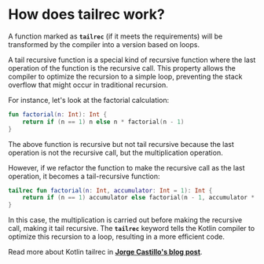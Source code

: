 # How does tailrec work?

A function marked as **`tailrec`** (if it meets the requirements) will be transformed by the compiler into a version based on loops.

A tail recursive function is a special kind of recursive function where the last operation of the function is the recursive call. This property allows the compiler to optimize the recursion to a simple loop, preventing the stack overflow that might occur in traditional recursion.

For instance, let's look at the factorial calculation:

```kotlin
fun factorial(n: Int): Int {
    return if (n == 1) n else n * factorial(n - 1)
}
```

The above function is recursive but not tail recursive because the last operation is not the recursive call, but the multiplication operation.

However, if we refactor the function to make the recursive call as the last operation, it becomes a tail-recursive function:

```kotlin
tailrec fun factorial(n: Int, accumulator: Int = 1): Int {
    return if (n == 1) accumulator else factorial(n - 1, accumulator * n)
}
```

In this case, the multiplication is carried out before making the recursive call, making it tail recursive. The **`tailrec`** keyword tells the Kotlin compiler to optimize this recursion to a loop, resulting in a more efficient code.

Read more about Kotlin tailrec in [**Jorge Castillo's blog post**](https://jorgecastillo.dev/tail-recursion-and-how-to-use-it-in-kotlin).